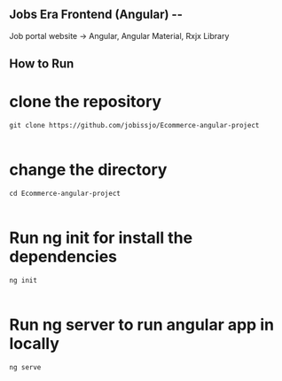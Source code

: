 ## Jobs Era Frontend (Angular) --

Job portal website -> Angular, Angular Material, Rxjx Library <br />

## How to Run

# clone the repository <br />
```git clone https://github.com/jobissjo/Ecommerce-angular-project```<br /><br />
# change the directory <br />
```cd Ecommerce-angular-project```<br /><br />
# Run ng init for install the dependencies <br />
```ng init```<br /><br />
# Run ng server to run angular app in locally<br />
```ng serve```


